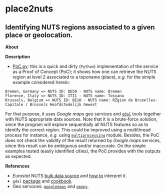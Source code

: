 place2nuts
========

Identifying NUTS regions associated to a given place or geolocation.
---

**About**

**Description**

* [PoC.py](PoC.py): this is a quick and dirty (`Python`) implementation of the service as a Proof of Concept (PoC); it shows how one can retrieve the NUTS
region at level 2 associated to a toponame (place), _e.g._ for the simple example considered herein:
~~~
Bremen, Germany => NUTS ID: DE50 - NUTS name: Bremen
Florence, Italy => NUTS ID: ITI1 - NUTS name: Toscana
Brussels, Belgium => NUTS ID: BE10 - NUTS name: RŽgion de Bruxelles-Capitale / Brussels Hoofdstedelijk Gewest	
~~~
For that purpose, it uses _Google maps_ geo services and [`gdal`](http://gdal.org) tools together with NUTS appropriate data sources. Note that it is a brute-force solution, since the program will explore sequentially all NUTS 
features so as to identify the correct region. This could be improved using a multithread process for instance, _e.g._ using [`multiprocessing`](https://docs.python.org/3.4/library/multiprocessing.html?highlight=process) module. Besides, the PoC does not check the
validity of the result returned by _Google maps_ services, since this result can be ambiguous and/or inaccurate. On the simple examples tested (easily
identified cities), the PoC provides with the outputs as expected.

**<a name="References"></a>References**

* _Eurostat_ NUTS [bulk data source](http://ec.europa.eu/eurostat/cache/GISCO/distribution/v2/nuts/download/ref-nuts-2013-01m.shp.zip) and 
[how to](http://ec.europa.eu/eurostat/documents/4311134/4366152/guidelines-geographic-data.pdf) interpret it.
* `gdal` [package](https://pypi.python.org/pypi/GDAL) and [cookbook](https://pcjericks.github.io/py-gdalogr-cookbook/index.html).
* Geo servoces: [`googlemaps`](https://pypi.python.org/pypi/googlemaps/) and [`geopy`](https://github.com/geopy/geopy).

